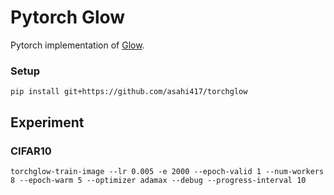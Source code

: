 # Pytorch Glow
Pytorch implementation of [Glow](https://d4mucfpksywv.cloudfront.net/research-covers/glow/paper/glow.pdf).

### Setup
```
pip install git+https://github.com/asahi417/torchglow 
```

## Experiment
### CIFAR10
```shell script
torchglow-train-image --lr 0.005 -e 2000 --epoch-valid 1 --num-workers 8 --epoch-warm 5 --optimizer adamax --debug --progress-interval 10
```
